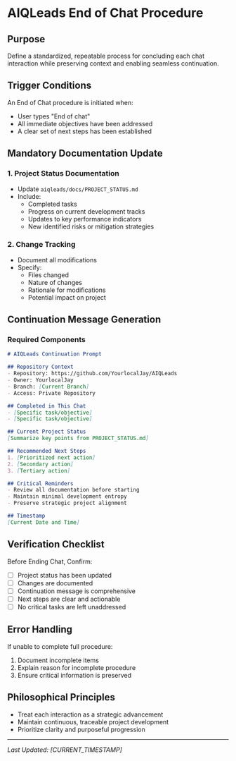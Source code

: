 # AIQLeads End of Chat Procedure

## Purpose
Define a standardized, repeatable process for concluding each chat interaction while preserving context and enabling seamless continuation.

## Trigger Conditions
An End of Chat procedure is initiated when:
- User types "End of chat"
- All immediate objectives have been addressed
- A clear set of next steps has been established

## Mandatory Documentation Update

### 1. Project Status Documentation
- Update `aiqleads/docs/PROJECT_STATUS.md`
- Include:
  * Completed tasks
  * Progress on current development tracks
  * Updates to key performance indicators
  * New identified risks or mitigation strategies

### 2. Change Tracking
- Document all modifications
- Specify:
  * Files changed
  * Nature of changes
  * Rationale for modifications
  * Potential impact on project

## Continuation Message Generation

### Required Components
```markdown
# AIQLeads Continuation Prompt

## Repository Context
- Repository: https://github.com/YourlocalJay/AIQLeads
- Owner: YourlocalJay
- Branch: [Current Branch]
- Access: Private Repository

## Completed in This Chat
- [Specific task/objective]
- [Specific task/objective]

## Current Project Status
[Summarize key points from PROJECT_STATUS.md]

## Recommended Next Steps
1. [Prioritized next action]
2. [Secondary action]
3. [Tertiary action]

## Critical Reminders
- Review all documentation before starting
- Maintain minimal development entropy
- Preserve strategic project alignment

## Timestamp
[Current Date and Time]
```

## Verification Checklist
Before Ending Chat, Confirm:
- [ ] Project status has been updated
- [ ] Changes are documented
- [ ] Continuation message is comprehensive
- [ ] Next steps are clear and actionable
- [ ] No critical tasks are left unaddressed

## Error Handling
If unable to complete full procedure:
1. Document incomplete items
2. Explain reason for incomplete procedure
3. Ensure critical information is preserved

## Philosophical Principles
- Treat each interaction as a strategic advancement
- Maintain continuous, traceable project development
- Prioritize clarity and purposeful progression

---

*Last Updated: [CURRENT_TIMESTAMP]*